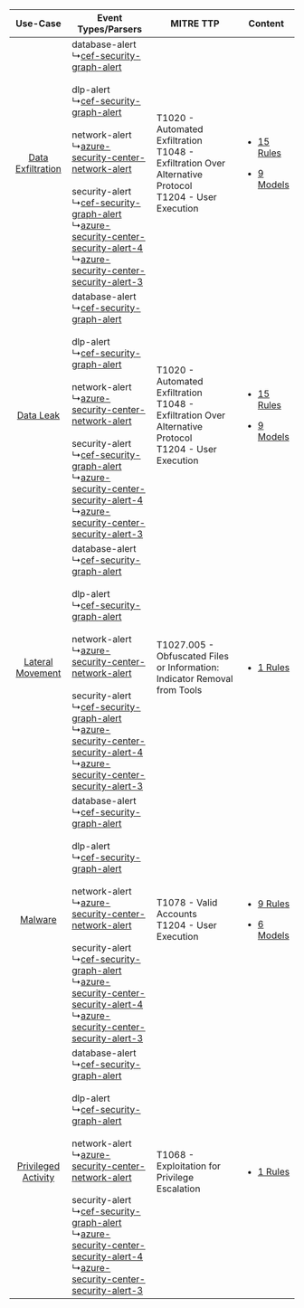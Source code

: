 |    Use-Case    | Event Types/Parsers    | MITRE TTP    | Content    |
|:----:| ---- | ---- | ---- |
|   [Data Exfiltration](../../../UseCases/uc_data_exfiltration.md)   |  database-alert<br> ↳[cef-security-graph-alert](Ps/pC_cefsecuritygraphalert.md)<br><br> dlp-alert<br> ↳[cef-security-graph-alert](Ps/pC_cefsecuritygraphalert.md)<br><br> network-alert<br> ↳[azure-security-center-network-alert](Ps/pC_azuresecuritycenternetworkalert.md)<br><br> security-alert<br> ↳[cef-security-graph-alert](Ps/pC_cefsecuritygraphalert.md)<br> ↳[azure-security-center-security-alert-4](Ps/pC_azuresecuritycentersecurityalert4.md)<br> ↳[azure-security-center-security-alert-3](Ps/pC_azuresecuritycentersecurityalert3.md)<br> | T1020 - Automated Exfiltration<br>T1048 - Exfiltration Over Alternative Protocol<br>T1204 - User Execution<br> | [<ul><li>15 Rules</li></ul><ul><li>9 Models</li></ul>](RM/r_m_microsoft_microsoft_azure_security_center_Data_Exfiltration.md) |
|    [Data Leak](../../../UseCases/uc_data_leak.md)    |  database-alert<br> ↳[cef-security-graph-alert](Ps/pC_cefsecuritygraphalert.md)<br><br> dlp-alert<br> ↳[cef-security-graph-alert](Ps/pC_cefsecuritygraphalert.md)<br><br> network-alert<br> ↳[azure-security-center-network-alert](Ps/pC_azuresecuritycenternetworkalert.md)<br><br> security-alert<br> ↳[cef-security-graph-alert](Ps/pC_cefsecuritygraphalert.md)<br> ↳[azure-security-center-security-alert-4](Ps/pC_azuresecuritycentersecurityalert4.md)<br> ↳[azure-security-center-security-alert-3](Ps/pC_azuresecuritycentersecurityalert3.md)<br> | T1020 - Automated Exfiltration<br>T1048 - Exfiltration Over Alternative Protocol<br>T1204 - User Execution<br> | [<ul><li>15 Rules</li></ul><ul><li>9 Models</li></ul>](RM/r_m_microsoft_microsoft_azure_security_center_Data_Leak.md)         |
|    [Lateral Movement](../../../UseCases/uc_lateral_movement.md)    |  database-alert<br> ↳[cef-security-graph-alert](Ps/pC_cefsecuritygraphalert.md)<br><br> dlp-alert<br> ↳[cef-security-graph-alert](Ps/pC_cefsecuritygraphalert.md)<br><br> network-alert<br> ↳[azure-security-center-network-alert](Ps/pC_azuresecuritycenternetworkalert.md)<br><br> security-alert<br> ↳[cef-security-graph-alert](Ps/pC_cefsecuritygraphalert.md)<br> ↳[azure-security-center-security-alert-4](Ps/pC_azuresecuritycentersecurityalert4.md)<br> ↳[azure-security-center-security-alert-3](Ps/pC_azuresecuritycentersecurityalert3.md)<br> | T1027.005 - Obfuscated Files or Information: Indicator Removal from Tools<br>    | [<ul><li>1 Rules</li></ul>](RM/r_m_microsoft_microsoft_azure_security_center_Lateral_Movement.md)    |
|    [Malware](../../../UseCases/uc_malware.md)    |  database-alert<br> ↳[cef-security-graph-alert](Ps/pC_cefsecuritygraphalert.md)<br><br> dlp-alert<br> ↳[cef-security-graph-alert](Ps/pC_cefsecuritygraphalert.md)<br><br> network-alert<br> ↳[azure-security-center-network-alert](Ps/pC_azuresecuritycenternetworkalert.md)<br><br> security-alert<br> ↳[cef-security-graph-alert](Ps/pC_cefsecuritygraphalert.md)<br> ↳[azure-security-center-security-alert-4](Ps/pC_azuresecuritycentersecurityalert4.md)<br> ↳[azure-security-center-security-alert-3](Ps/pC_azuresecuritycentersecurityalert3.md)<br> | T1078 - Valid Accounts<br>T1204 - User Execution<br>    | [<ul><li>9 Rules</li></ul><ul><li>6 Models</li></ul>](RM/r_m_microsoft_microsoft_azure_security_center_Malware.md)    |
| [Privileged Activity](../../../UseCases/uc_privileged_activity.md) |  database-alert<br> ↳[cef-security-graph-alert](Ps/pC_cefsecuritygraphalert.md)<br><br> dlp-alert<br> ↳[cef-security-graph-alert](Ps/pC_cefsecuritygraphalert.md)<br><br> network-alert<br> ↳[azure-security-center-network-alert](Ps/pC_azuresecuritycenternetworkalert.md)<br><br> security-alert<br> ↳[cef-security-graph-alert](Ps/pC_cefsecuritygraphalert.md)<br> ↳[azure-security-center-security-alert-4](Ps/pC_azuresecuritycentersecurityalert4.md)<br> ↳[azure-security-center-security-alert-3](Ps/pC_azuresecuritycentersecurityalert3.md)<br> | T1068 - Exploitation for Privilege Escalation<br>    | [<ul><li>1 Rules</li></ul>](RM/r_m_microsoft_microsoft_azure_security_center_Privileged_Activity.md)    |